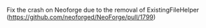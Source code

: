 Fix the crash on Neoforge due to the removal of ExistingFileHelper (https://github.com/neoforged/NeoForge/pull/1799)